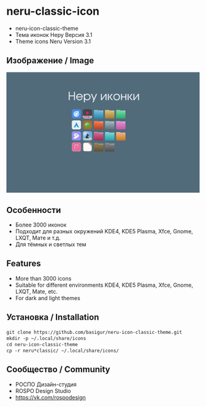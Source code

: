 neru-classic-icon
=======================
* neru-icon-classic-theme
* Тема иконок Неру Версия 3.1
* Theme icons Neru Version 3.1

## Изображение / Image

![Screenshot](screenshot.png)


## Особенности

* Более 3000 иконок
* Подходит для разных окружений KDE4, KDE5 Plasma, Xfce, Gnome, LXQT, Мате и т.д.
* Для тёмных и светлых тем

## Features

* More than 3000 icons
* Suitable for different environments KDE4, KDE5 Plasma, Xfce, Gnome, LXQT, Mate, etc.
* For dark and light themes

## Установка / Installation

```
git clone https://github.com/basigur/neru-icon-classic-theme.git
mkdir -p ~/.local/share/icons
cd neru-icon-classic-theme
cp -r neru*classic/ ~/.local/share/icons/
```

## Сообщество / Community
* РОСПО Дизайн-студия
* ROSPO Design Studio
* https://vk.com/rospodesign



